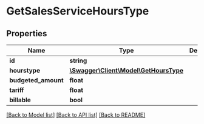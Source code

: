 # GetSalesServiceHoursType

## Properties
Name | Type | Description | Notes
------------ | ------------- | ------------- | -------------
**id** | **string** |  | [optional] 
**hourstype** | [**\Swagger\Client\Model\GetHoursType**](GetHoursType.md) |  | [optional] 
**budgeted_amount** | **float** |  | [optional] 
**tariff** | **float** |  | [optional] 
**billable** | **bool** |  | [optional] 

[[Back to Model list]](../README.md#documentation-for-models) [[Back to API list]](../README.md#documentation-for-api-endpoints) [[Back to README]](../README.md)


